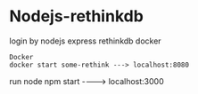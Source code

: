# Nodejs-rethinkdb
login by  nodejs express rethinkdb docker
```
Docker 
docker start some-rethink ---> localhost:8080
```
run node 
npm start  ----> localhost:3000
```
